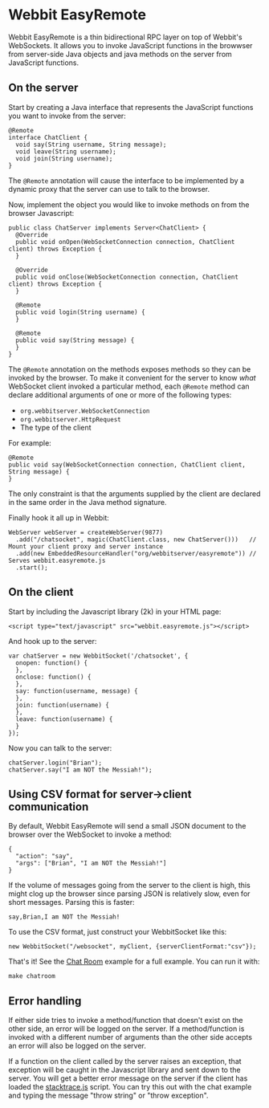 # Webbit EasyRemote

Webbit EasyRemote is a thin bidirectional RPC layer on top of Webbit's WebSockets.
It allows you to invoke JavaScript functions in the browwser from server-side Java objects
and java methods on the server from JavaScript functions.

## On the server

Start by creating a Java interface that represents the JavaScript functions you want to invoke from the server:

    @Remote
    interface ChatClient {
      void say(String username, String message);
      void leave(String username);
      void join(String username);
    }

The `@Remote` annotation will cause the interface to be implemented by a dynamic proxy that the server can use to talk to the browser.

Now, implement the object you would like to invoke methods on from the browser Javascript:

    public class ChatServer implements Server<ChatClient> {
      @Override
      public void onOpen(WebSocketConnection connection, ChatClient client) throws Exception {
      }

      @Override
      public void onClose(WebSocketConnection connection, ChatClient client) throws Exception {
      }

      @Remote
      public void login(String username) {
      }

      @Remote
      public void say(String message) {
      }
    }

The `@Remote` annotation on the methods exposes methods so they can be invoked by the browser.
To make it convenient for the server to know *what* WebSocket client invoked a particular method,
each `@Remote` method can declare additional arguments of one or more of the following types:

* `org.webbitserver.WebSocketConnection`
* `org.webbitserver.HttpRequest`
* The type of the client

For example:

    @Remote
    public void say(WebSocketConnection connection, ChatClient client, String message) {
    }

The only constraint is that the arguments supplied by the client are declared in the same order in the Java method signature.

Finally hook it all up in Webbit:

    WebServer webServer = createWebServer(9877)
      .add("/chatsocket", magic(ChatClient.class, new ChatServer()))   // Mount your client proxy and server instance
      .add(new EmbeddedResourceHandler("org/webbitserver/easyremote")) // Serves webbit.easyremote.js
      .start();

## On the client

Start by including the Javascript library (2k) in your HTML page:

    <script type="text/javascript" src="webbit.easyremote.js"></script>

And hook up to the server:

    var chatServer = new WebbitSocket('/chatsocket', {
      onopen: function() {
      },
      onclose: function() {
      },
      say: function(username, message) {
      },
      join: function(username) {
      },
      leave: function(username) {
      }
    });

Now you can talk to the server:

    chatServer.login("Brian");
    chatServer.say("I am NOT the Messiah!");

## Using CSV format for server->client communication

By default, Webbit EasyRemote will send a small JSON document to the browser over the WebSocket to invoke a method:

    {
      "action": "say",
      "args": ["Brian", "I am NOT the Messiah!"]
    }

If the volume of messages going from the server to the client is high, this might clog up the browser since parsing JSON is relatively
slow, even for short messages. Parsing this is faster:

    say,Brian,I am NOT the Messiah!

To use the CSV format, just construct your WebbitSocket like this:

    new WebbitSocket("/websocket", myClient, {serverClientFormat:"csv"});

That's it! See the [Chat Room](webbit-easyremote/tree/master/src/test/java/samples/easychatroom) example for a full example. You can run it with:

    make chatroom

## Error handling

If either side tries to invoke a method/function that doesn't exist on the other side, an error will be logged on the server.
If a method/function is invoked with a different number of arguments than the other side accepts an error will also be logged on the server.

If a function on the client called by the server raises an exception, that exception will be caught in the Javascript library and
sent down to the server. You will get a better error message on the server if the client has loaded the [stacktrace.js](http://stacktracejs.org/) script.
You can try this out with the chat example and typing the message "throw string" or "throw exception".
